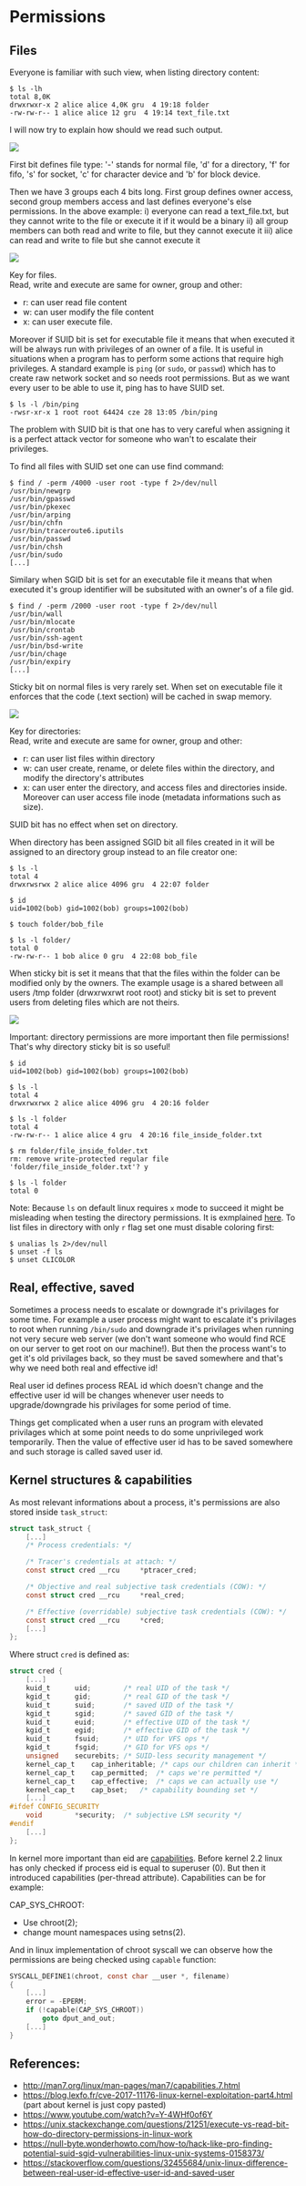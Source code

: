 # Permissions

## Files
Everyone is familiar with such view, when listing directory content:

```console
$ ls -lh
total 8,0K
drwxrwxr-x 2 alice alice 4,0K gru  4 19:18 folder
-rw-rw-r-- 1 alice alice 12 gru  4 19:14 text_file.txt
```

I will now try to explain how should we read such output.

![](img/rwx.png)

First bit defines file type: '-' stands for normal file, 'd' for a directory, 'f' for fifo, 's' for socket, 'c' for character device and 'b' for block device.

Then we have 3 groups each 4 bits long.
First group defines owner access, second group members access and last defines everyone's else permissions.
In the above example:
i) everyone can read a text_file.txt, but they cannot write to the file or execute it if it would be a binary
ii) all group members can both read and write to file, but they cannot execute it
iii) alice can read and write to file but she cannot execute it


![](img/file.png)

Key for files. </br>
Read, write and execute are same for owner, group and other:
- r: can user read file content
- w: can user modify the file content
- x: can user execute file. 

Moreover if SUID bit is set for executable file it means that when executed it will be always run with privileges of an owner of a file. It is useful in situations when a program has to perform some actions that require high privileges. A standard example is `ping` (or `sudo`, or `passwd`) which has to create raw network socket and so needs root permissions. But as we want every user to be able to use it, ping has to have SUID set.

```console
$ ls -l /bin/ping
-rwsr-xr-x 1 root root 64424 cze 28 13:05 /bin/ping
```

The problem with SUID bit is that one has to very careful when assigning it is a perfect attack vector for someone who wan't to escalate their privileges.

To find all files with SUID set one can use find command:

```console
$ find / -perm /4000 -user root -type f 2>/dev/null
/usr/bin/newgrp
/usr/bin/gpasswd
/usr/bin/pkexec
/usr/bin/arping
/usr/bin/chfn
/usr/bin/traceroute6.iputils
/usr/bin/passwd
/usr/bin/chsh
/usr/bin/sudo
[...]
```

Similary when SGID bit is set for an executable file it means that when executed it's group identifier will be subsituted with an owner's of a file gid.    


```console
$ find / -perm /2000 -user root -type f 2>/dev/null
/usr/bin/wall
/usr/bin/mlocate
/usr/bin/crontab
/usr/bin/ssh-agent
/usr/bin/bsd-write
/usr/bin/chage
/usr/bin/expiry
[...]
```

Sticky bit on normal files is very rarely set. When set on executable file it enforces that the code (.text section) will be cached in swap memory.


![](img/directory.png)

Key for directories: </br>
Read, write and execute are same for owner, group and other:
- r: can user list files within directory
- w: can user create, rename, or delete files within the directory, and modify the directory's attributes
- x: can user enter the directory, and access files and directories inside. Moreover can user access file inode (metadata informations such as size). 

SUID bit has no effect when set on directory.

When directory has been assigned SGID bit all files created in it will be assigned to an directory group instead to an file creator one:

```console
$ ls -l
total 4
drwxrwsrwx 2 alice alice 4096 gru  4 22:07 folder

$ id
uid=1002(bob) gid=1002(bob) groups=1002(bob)

$ touch folder/bob_file

$ ls -l folder/
total 0
-rw-rw-r-- 1 bob alice 0 gru  4 22:08 bob_file
```

When sticky bit is set it means that that the files within the folder can be modified only by the owners. The example usage is a shared between all users /tmp folder (drwxrwxrwt root root) and sticky bit is set to prevent users from deleting files which are not theirs.

![](img/warning.png)

Important: directory permissions are more important then file permissions! That's why directory sticky bit is so useful!

```console
$ id
uid=1002(bob) gid=1002(bob) groups=1002(bob)

$ ls -l
total 4
drwxrwxrwx 2 alice alice 4096 gru  4 20:16 folder

$ ls -l folder
total 4
-rw-rw-r-- 1 alice alice 4 gru  4 20:16 file_inside_folder.txt

$ rm folder/file_inside_folder.txt
rm: remove write-protected regular file 'folder/file_inside_folder.txt'? y

$ ls -l folder
total 0
```

Note:  Because `ls` on default linux requires `x` mode to succeed it might be misleading when testing the directory permissions. It is exmplained [here](https://unix.stackexchange.com/questions/395990/why-cant-i-list-a-directory-with-read-permissions). To list files in directory with only `r` flag set one must disable coloring first:

```console
$ unalias ls 2>/dev/null
$ unset -f ls
$ unset CLICOLOR
```

## Real, effective, saved
Sometimes a process needs to escalate or downgrade it's privilages for some time. For example a user process might want to escalate it's privilages to root when running `/bin/sudo` and downgrade it's privilages when running not very secure web server (we don't want someone who would find RCE on our server to get root on our machine!).
But then the process want's to get it's old privilages back, so they must be saved somewhere and that's why we need both real and effective id!

Real user id defines process REAL id which doesn't change and the effective user id will be changes whenever user needs to upgrade/downgrade his privilages for some period of time.

Things get complicated when a user runs an program with elevated privilages which at some point needs to do some unprivileged work temporarily. Then the value of effective user id has to be saved somewhere and such storage is called saved user id.


## Kernel structures & capabilities
As most relevant informations about a process, it's permissions are also stored inside `task_struct`:

```c
struct task_struct {
    [...]
	/* Process credentials: */

	/* Tracer's credentials at attach: */
	const struct cred __rcu		*ptracer_cred;

	/* Objective and real subjective task credentials (COW): */
	const struct cred __rcu		*real_cred;

	/* Effective (overridable) subjective task credentials (COW): */
	const struct cred __rcu		*cred;
    [...]
};
```

Where struct `cred` is defined as:

```c
struct cred {
    [...]
	kuid_t		uid;		/* real UID of the task */
	kgid_t		gid;		/* real GID of the task */
	kuid_t		suid;		/* saved UID of the task */
	kgid_t		sgid;		/* saved GID of the task */
	kuid_t		euid;		/* effective UID of the task */
	kgid_t		egid;		/* effective GID of the task */
	kuid_t		fsuid;		/* UID for VFS ops */
	kgid_t		fsgid;		/* GID for VFS ops */
	unsigned	securebits;	/* SUID-less security management */
	kernel_cap_t	cap_inheritable; /* caps our children can inherit */
	kernel_cap_t	cap_permitted;	/* caps we're permitted */
	kernel_cap_t	cap_effective;	/* caps we can actually use */
	kernel_cap_t	cap_bset;	/* capability bounding set */
    [...]
#ifdef CONFIG_SECURITY
	void		*security;	/* subjective LSM security */
#endif
    [...]
};
```

In kernel more important than eid are [capabilities](http://man7.org/linux/man-pages/man7/capabilities.7.html). Before kernel 2.2 linux has only checked if process eid is equal to superuser (0). But then it introduced capabilities (per-thread attribute).
Capabilities can be for example:

CAP_SYS_CHROOT: 
- Use chroot(2);
- change mount namespaces using setns(2).

And in linux implementation of chroot syscall we can observe how the permissions are being checked using `capable` function:

```c
SYSCALL_DEFINE1(chroot, const char __user *, filename)
{
	[...]
    error = -EPERM;
    if (!capable(CAP_SYS_CHROOT))
        goto dput_and_out;
	[...]
}
```






## References:
- http://man7.org/linux/man-pages/man7/capabilities.7.html
- https://blog.lexfo.fr/cve-2017-11176-linux-kernel-exploitation-part4.html (part about kernel is just copy pasted)
- https://www.youtube.com/watch?v=Y-4WHf0of6Y
- https://unix.stackexchange.com/questions/21251/execute-vs-read-bit-how-do-directory-permissions-in-linux-work
- https://null-byte.wonderhowto.com/how-to/hack-like-pro-finding-potential-suid-sgid-vulnerabilities-linux-unix-systems-0158373/
- https://stackoverflow.com/questions/32455684/unix-linux-difference-between-real-user-id-effective-user-id-and-saved-user
